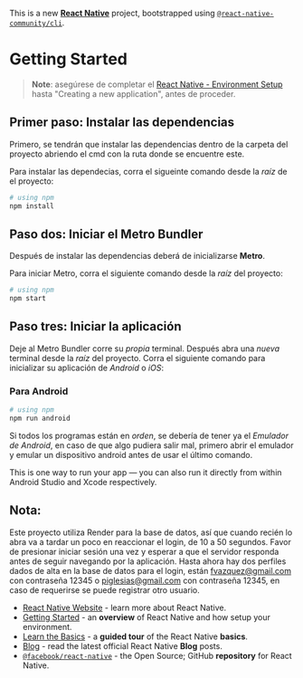 This is a new [**React Native**](https://reactnative.dev) project, bootstrapped using [`@react-native-community/cli`](https://github.com/react-native-community/cli).

# Getting Started

>**Note**: asegúrese de completar el [React Native - Environment Setup](https://reactnative.dev/docs/environment-setup) hasta "Creating a new application", antes de proceder.

## Primer paso: Instalar las dependencias

Primero, se tendrán que instalar las dependencias dentro de la carpeta del proyecto abriendo el cmd con la ruta donde se encuentre este.

Para instalar las dependecias, corra el sigueinte comando desde la _raíz_ de el proyecto:

```bash
# using npm
npm install
```

## Paso dos: Iniciar el Metro Bundler

Después de instalar las dependencias deberá de inicializarse **Metro**.

Para iniciar Metro, corra el siguiente comando desde la _raíz_ del proyecto:

```bash
# using npm
npm start
```

## Paso tres: Iniciar la aplicación

Deje al Metro Bundler corre su _propia_ terminal. Después abra una _nueva_ terminal desde la _raíz_ del proyecto. Corra el siguiente comando para inicializar su aplicación de _Android_ o _iOS_:

### Para Android

```bash
# using npm
npm run android
```

Si todos los programas están en _orden_, se debería de tener ya el _Emulador de Android_, en caso de que algo pudiera salir mal, primero abrir el emulador y emular un dispositivo android antes de usar el último comando.

This is one way to run your app — you can also run it directly from within Android Studio and Xcode respectively.

## Nota:

Este proyecto utiliza Render para la base de datos, así que cuando recién lo abra va a tardar un poco en reaccionar el login, de 10 a 50 segundos. Favor de presionar iniciar sesión una vez y esperar a que el servidor responda antes de seguir navegando por la aplicación.
Hasta ahora hay dos perfiles dados de alta en la base de datos para el login, están fvazquez@gmail.com con contraseña 12345 o piglesias@gmail.com con contraseña 12345, en caso de requerirse se puede registrar otro usuario.



- [React Native Website](https://reactnative.dev) - learn more about React Native.
- [Getting Started](https://reactnative.dev/docs/environment-setup) - an **overview** of React Native and how setup your environment.
- [Learn the Basics](https://reactnative.dev/docs/getting-started) - a **guided tour** of the React Native **basics**.
- [Blog](https://reactnative.dev/blog) - read the latest official React Native **Blog** posts.
- [`@facebook/react-native`](https://github.com/facebook/react-native) - the Open Source; GitHub **repository** for React Native.
